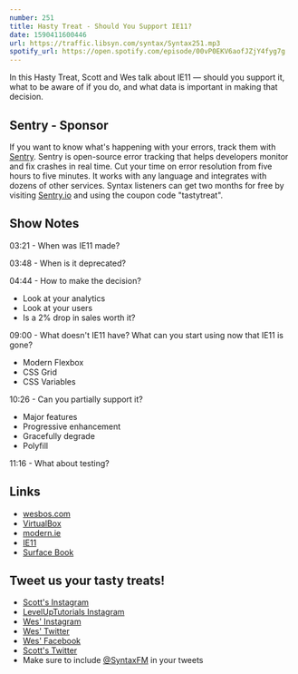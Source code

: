 ```yaml
---
number: 251
title: Hasty Treat - Should You Support IE11?
date: 1590411600446
url: https://traffic.libsyn.com/syntax/Syntax251.mp3
spotify_url: https://open.spotify.com/episode/00vP0EKV6aofJZjY4fyg7g
---
```


In this Hasty Treat, Scott and Wes talk about IE11 — should you support it, what to be aware of if you do, and what data is important in making that decision. 

## Sentry - Sponsor
If you want to know what's happening with your errors, track them with [Sentry](https://sentry.io/). Sentry is open-source error tracking that helps developers monitor and fix crashes in real time. Cut your time on error resolution from five hours to five minutes. It works with any language and integrates with dozens of other services. Syntax listeners can get two months for free by visiting [Sentry.io](https://sentry.io/) and using the coupon code "tastytreat".

## Show Notes

03:21 - When was IE11 made?

03:48 - When is it deprecated?

04:44 - How to make the decision?

* Look at your analytics
* Look at your users
* Is a 2% drop in sales worth it?

09:00 - What doesn't IE11 have? What can you start using now that IE11 is gone?

* Modern Flexbox
* CSS Grid
* CSS Variables

10:26 - Can you partially support it?

* Major features
* Progressive enhancement
* Gracefully degrade
* Polyfill

11:16 - What about testing?

## Links
* [wesbos.com](https://wesbos.com/)
* [VirtualBox](https://www.virtualbox.org/)
* [modern.ie](http://modern.ie/)
* [IE11](https://support.microsoft.com/en-us/help/17621/internet-explorer-downloads)
* [Surface Book](https://www.microsoft.com/en-us/p/surface-book-3/8xbw9g3z71f1)

## Tweet us your tasty treats!
* [Scott's Instagram](https://www.instagram.com/stolinski/)
* [LevelUpTutorials Instagram](https://www.instagram.com/LevelUpTutorials/)
* [Wes' Instagram](https://www.instagram.com/wesbos/)
* [Wes' Twitter](https://twitter.com/wesbos)
* [Wes' Facebook](https://www.facebook.com/wesbos.developer)
* [Scott's Twitter](https://twitter.com/stolinski)
* Make sure to include [@SyntaxFM](https://twitter.com/SyntaxFM) in your tweets